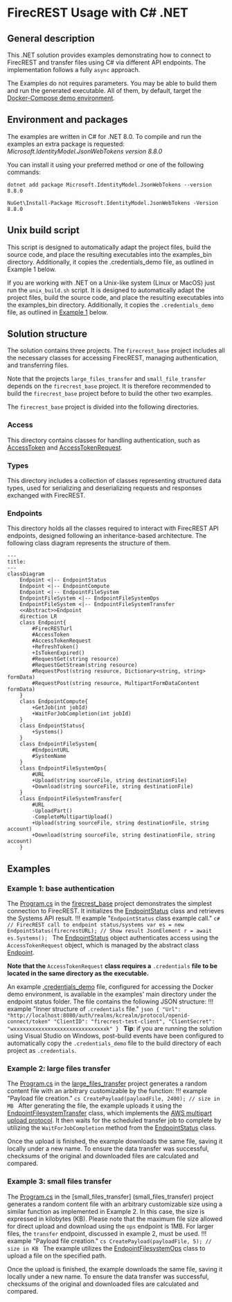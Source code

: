 # FirecREST Usage with C# .NET
## General description
This .NET solution provides examples demonstrating how to connect to FirecREST and transfer files using C# via different API endpoints. The implementation follows a fully `async` approach.

The Examples do not requires parameters. You may be able to build them and run the generated executable. All of them, by default, target the [Docker-Compose demo environment](../../../README.md#running-firecrest-v2-with-docker-compose).

## Environment and packages
The examples are written in C# for .NET 8.0. 
To compile and run the examples an extra package is requested: <i>Microsoft.IdentityModel.JsonWebTokens version 8.8.0</i>

You can install it using your preferred method or one of the following commands:

`dotnet add package Microsoft.IdentityModel.JsonWebTokens --version 8.8.0`

`NuGet\Install-Package Microsoft.IdentityModel.JsonWebTokens -Version 8.8.0`

## Unix build script
This script is designed to automatically adapt the project files, build the source code, and place the resulting executables into the examples_bin directory. Additionally, it copies the .credentials_demo file, as outlined in Example 1 below.

If you are working with .NET on a Unix-like system (Linux or MacOS) just run the `unix_build.sh` script.
It is designed to automatically adapt the project files, build the source code, and place the resulting executables into the examples_bin directory. Additionally, it copies the `.credentials_demo` file, as outlined in [Example 1](#example-1-base-authentication) below.

## Solution structure
The solution contains three projects. The `firecrest_base` project includes all the necessary classes for accessing FirecREST, managing authentication, and transferring files.

Note that the projects `large_files_transfer` and `small_file_transfer` depends on the `firecrest_base` project. It is therefore recommended to build the `firecrest_base` project before to build the other two examples.

The `firecrest_base` project is divided into the following directories.
### Access
This directory contains classes for handling authentication, such as [AccessToken](firecrest_base/Access/AccessToken.cs) and [AccessTokenRequest](firecrest_base/Access/AccessTokenRequest.cs).
### Types
This directory includes a collection of classes representing structured data types, used for serializing and deserializing requests and responses exchanged with FirecREST.
### Endpoints
This directory holds all the classes required to interact with FirecREST API endpoints, designed following an inheritance-based architecture. The following class diagram represents the structure of them.
```mermaid
---
title:
---
classDiagram
    Endpoint <|-- EndpointStatus
    Endpoint <|-- EndpointCompute
    Endpoint <|-- EndpointFileSystem
    EndpointFileSystem <|-- EndpointFileSystemOps
    EndpointFileSystem <|-- EndpointFileSystemTransfer
    <<Abstract>>Endpoint
    direction LR
    class Endpoint{
        #FirecRESTurl
        #AccessToken
        #AccessTokenRequest
        +RefreshToken()
        +IsTokenExpired()
        #RequestGet(string resource)
        #RequestGetStream(string resource)
        #RequestPost(string resource, Dictionary<string, string> formData)
        #RequestPost(string resource, MultipartFormDataContent formData)
    }
    class EndpointCompute{
        +GetJob(int jobId)
        +WaitForJobCompletion(int jobId)
    }
    class EndpointStatus{
        +Systems()
    }
    class EndpointFileSystem{
        #EndpointURL
        #SystemName
    }
    class EndpointFileSystemOps{
        #URL
        +Upload(string sourceFile, string destinationFile)
        +Download(string sourceFile, string destinationFile)
    }
    class EndpointFileSystemTransfer{
        #URL
        -UploadPart()
        -CompleteMultipartUpload()
        +Upload(string sourceFile, string destinationFile, string account)
        +Download(string sourceFile, string destinationFile, string account)
    }
```

## Examples
### Example 1: base authentication 
The [Program.cs](firecrest_base/Program.cs) in the [firecrest_base](firecrest_base/) project demonstrates the simplest connection to FirecREST. It initializes the [EndpointStatus](firecrest_base/Endpoints/EndpointStatus.cs) class and retrieves the Systems API result.
!!! example "`EndpointStatus` class example call."
    ```c#
        // FirecREST call to endpoint status/systems
        var es = new EndpointStatus(firecrestURL);
        // Show result
        JsonElement r = await es.Systems();
    ```
The [EndpointStatus](firecrest_base/Endpoints/EndpointStatus.cs) object authenticates access using the `AccessTokenRequest` object, which is managed by the abstract class [Endpoint](firecrest_base/Endpoints.cs).

<b>Note that the</b> `AccessTokenRequest` <b>class requires a</b> `.credentials` <b>file to be located in the same directory as the executable.</b>

An example [.credentials_demo](.credentials_demo) file, configured for accessing the Docker demo environment, is available in the examples' main directory under the endpoint status folder. The file contains the following JSON structure:
!!! example "Inner structure of `.credentials` file."
    ```json
    {
        "Url": "http://localhost:8080/auth/realms/kcrealm/protocol/openid-connect/token"
        "ClientID": "firecrest-test-client",
        "ClientSecret": "wxxxxxxxxxxxxxxxxxxxxxxxxxxxxxxk"
    }
    ```
<b>Tip</b>: if you are running the solution using Visual Studio on Windows, post-build events have been configured to automatically copy the `.credentials_demo` file to the build directory of each project as `.credentials`.

### Example 2: large files transfer
The [Program.cs](large_files_transfer/Program.cs) in the [large_files_transfer](large_files_transfer) project generates a random content file with an arbitrary customizable by the function:
!!! example "Payload file creation."
    ```cs
    CreatePayload(payloadFile, 2400); // size in MB
    ```
After generating the file, the example uploads it using the [EndpointFilesystemTransfer](firecrest_base/Endpoints/EndpointFilesystemTransfer.cs) class, which implements the [AWS multipart upload protocol](https://docs.aws.amazon.com/AmazonS3/latest/userguide/mpuoverview.html). It then waits for the scheduled transfer job to complete by utilizing the `WaitForJobCompletion` method from the [EndpointStatus](firecrest_base/Endpoints/EndpointStatus.cs) class.

Once the upload is finished, the example downloads the same file, saving it locally under a new name. To ensure the data transfer was successful, checksums of the original and downloaded files are calculated and compared.

### Example 3: small files transfer
The [Program.cs](small_files_transfer/Program.cs) in the [small_files_transfer] (small_files_transfer) project generates a random content file with an arbitrary customizable size using a similar function as implemented in Example 2. In this case, the size is expressed in kilobytes (KB). Please note that the maximum file size allowed for direct upload and download using the `ops` endpoint is 1MB. For larger files, the `transfer` endpoint, discussed in example 2, must be used.
!!! example "Payload file creation."
    ```cs
    CreatePayload(payloadFile, 5); // size in KB
    ```
The example utilizes the [EndpointFilesystemOps](firecrest_base/Endpoints/EndpointFilesystemOps.cs) class to upload a file on the specified path.

Once the upload is finished, the example downloads the same file, saving it locally under a new name. To ensure the data transfer was successful, checksums of the original and downloaded files are calculated and compared.


